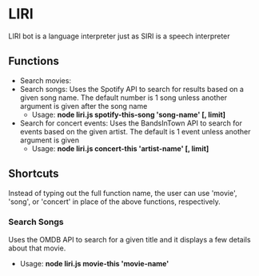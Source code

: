 # LIRI
LIRI bot is a language interpreter just as SIRI is a speech interpreter

## Functions
- Search movies: 
- Search songs: Uses the Spotify API to search for results based on a given song name.  The default number is 1 song unless another argument is given after the song name
    - Usage: **node liri.js spotify-this-song 'song-name' [, limit]**
- Search for concert events: Uses the BandsInTown API to search for events based on the given artist.  The default is 1 event unless another argument is given
    - Usage: **node liri.js concert-this 'artist-name' [, limit]**

## Shortcuts
Instead of typing out the full function name, the user can use 'movie', 'song', or 'concert' in place of the above functions, respectively.


### Search Songs
Uses the OMDB API to search for a given title and it displays a few details about that movie.
- Usage: **node liri.js movie-this 'movie-name'**



